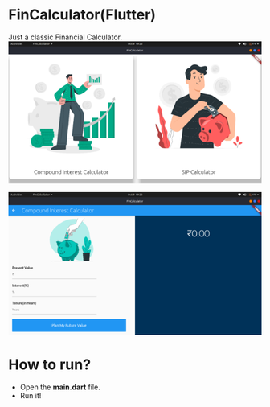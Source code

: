 # FinCalculator(Flutter)
Just a classic Financial Calculator.
![FinCalc](p1.png)

![FinCalc](p2.png)

# How to run?
* Open the **main.dart** file.
* Run it!

